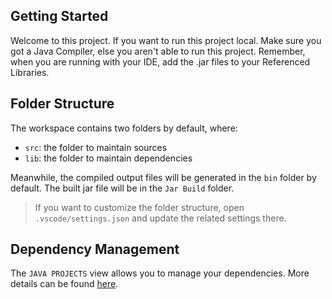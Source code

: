 ## Getting Started

Welcome to this project. If you want to run this project local. Make sure you got a Java Compiler, else you aren't able to run this project. Remember, when you are running with your IDE, add the .jar files to your Referenced Libraries.

## Folder Structure

The workspace contains two folders by default, where:

- `src`: the folder to maintain sources
- `lib`: the folder to maintain dependencies

Meanwhile, the compiled output files will be generated in the `bin` folder by default. The built jar file will be in the `Jar Build` folder.

> If you want to customize the folder structure, open `.vscode/settings.json` and update the related settings there.

## Dependency Management

The `JAVA PROJECTS` view allows you to manage your dependencies. More details can be found [here](https://github.com/microsoft/vscode-java-dependency#manage-dependencies).

